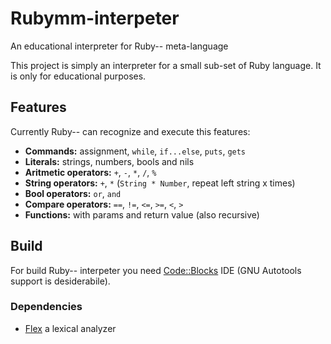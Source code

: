 Rubymm-interpeter
=================

An educational interpreter for Ruby-- meta-language

This project is simply an interpreter for a small sub-set of Ruby language. It is only for educational purposes.

Features
--------

Currently Ruby-- can recognize and execute this features:

 * **Commands:** assignment, `while`, `if...else`, `puts`, `gets`
 * **Literals:** strings, numbers, bools and nils
 * **Aritmetic operators:** `+`, `-`, `*`, `/`, `%`
 * **String operators:** `+`, `*` (`String * Number`, repeat left string x times)
 * **Bool operators:** `or`, `and`
 * **Compare operators:** `==`, `!=`, `<=`, `>=`, `<`, `>`
 * **Functions:** with params and return value (also recursive)

Build
-----

For build Ruby-- interpeter you need [Code::Blocks](http://www.codeblocks.org/) IDE (GNU Autotools support is desiderabile).

### Dependencies

* [Flex](http://flex.sourceforge.net/) a lexical analyzer
